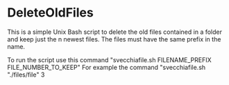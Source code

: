# DeleteOldFiles
This is a simple Unix Bash script to delete the old files contained in a folder and keep just the n newest files.
The files must have the same prefix in the name.

To run the script use this command
"svecchiafile.sh FILENAME_PREFIX FILE_NUMBER_TO_KEEP"
For example the command "svecchiafile.sh "./files/file" 3

